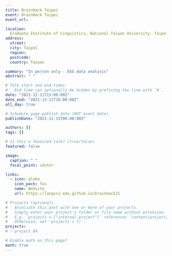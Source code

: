 ```yaml
---
title: BrainHack Taipei
event: BrainHack Taipei
event_url:

location:
  Graduate Institute of Linguistics, National Taiwan University, Taipei, Taiwan
address:
  street:
  city: Taipei
  region:
  postcode:
  country: Taiwan

summary: "In person only - EEG data analysis"
abstract: " "

# Talk start and end times.
#   End time can optionally be hidden by prefixing the line with `#`.
date: "2021-12-11T13:00:00Z"
date_end: "2021-12-11T16:00:00Z"
all_day: true

# Schedule page publish date (NOT event date).
publishDate: "2021-11-15T00:00:00Z"

authors: []
tags: []

# Is this a featured talk? (true/false)
featured: false

image:
  caption: " "
  focal_point: center

links:
  - icon: globe
    icon_pack: fas
    name: Website
    url: https://langsci-edu.github.io/brainhack21

# Projects (optional).
#   Associate this post with one or more of your projects.
#   Simply enter your project's folder or file name without extension.
#   E.g. `projects = ["internal-project"]` references `content/project/deep-learning/index.md`.
#   Otherwise, set `projects = []`.
projects:
# - project_84

# Enable math on this page?
math: true
---
```

